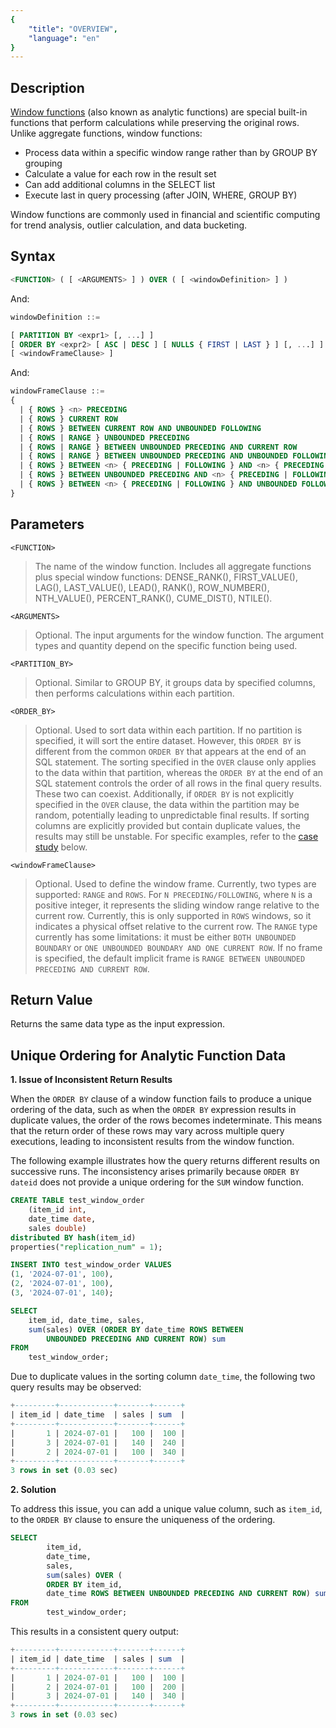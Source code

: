 ```yaml
---
{
    "title": "OVERVIEW",
    "language": "en"
}
---
```


## Description

[Window functions](../../../query-data/window-function) (also known as analytic functions) are special built-in functions that perform calculations while preserving the original rows. Unlike aggregate functions, window functions:

- Process data within a specific window range rather than by GROUP BY grouping
- Calculate a value for each row in the result set
- Can add additional columns in the SELECT list
- Execute last in query processing (after JOIN, WHERE, GROUP BY)

Window functions are commonly used in financial and scientific computing for trend analysis, outlier calculation, and data bucketing.

## Syntax

```sql
<FUNCTION> ( [ <ARGUMENTS> ] ) OVER ( [ <windowDefinition> ] )
```

And:
```sql
windowDefinition ::=

[ PARTITION BY <expr1> [, ...] ]
[ ORDER BY <expr2> [ ASC | DESC ] [ NULLS { FIRST | LAST } ] [, ...] ]
[ <windowFrameClause> ]
```

And:
```sql
windowFrameClause ::=
{
  | { ROWS } <n> PRECEDING
  | { ROWS } CURRENT ROW
  | { ROWS } BETWEEN CURRENT ROW AND UNBOUNDED FOLLOWING
  | { ROWS | RANGE } UNBOUNDED PRECEDING
  | { ROWS | RANGE } BETWEEN UNBOUNDED PRECEDING AND CURRENT ROW
  | { ROWS | RANGE } BETWEEN UNBOUNDED PRECEDING AND UNBOUNDED FOLLOWING
  | { ROWS } BETWEEN <n> { PRECEDING | FOLLOWING } AND <n> { PRECEDING | FOLLOWING }
  | { ROWS } BETWEEN UNBOUNDED PRECEDING AND <n> { PRECEDING | FOLLOWING }
  | { ROWS } BETWEEN <n> { PRECEDING | FOLLOWING } AND UNBOUNDED FOLLOWING
}
```

## Parameters

`<FUNCTION>`
> The name of the window function. Includes all aggregate functions plus special window functions: DENSE_RANK(), FIRST_VALUE(), LAG(), LAST_VALUE(), LEAD(), RANK(), ROW_NUMBER(), NTH_VALUE(), PERCENT_RANK(), CUME_DIST(), NTILE().

`<ARGUMENTS>`
> Optional. The input arguments for the window function. The argument types and quantity depend on the specific function being used.

`<PARTITION_BY>`
> Optional. Similar to GROUP BY, it groups data by specified columns, then performs calculations within each partition.

`<ORDER_BY>`
> Optional. Used to sort data within each partition. If no partition is specified, it will sort the entire dataset. However, this `ORDER BY` is different from the common `ORDER BY` that appears at the end of an SQL statement. The sorting specified in the `OVER` clause only applies to the data within that partition, whereas the `ORDER BY` at the end of an SQL statement controls the order of all rows in the final query results. These two can coexist.
> Additionally, if `ORDER BY` is not explicitly specified in the `OVER` clause, the data within the partition may be random, potentially leading to unpredictable final results. If sorting columns are explicitly provided but contain duplicate values, the results may still be unstable. For specific examples, refer to the [case study](#section1) below.

`<windowFrameClause>`
> Optional. Used to define the window frame. Currently, two types are supported: `RANGE` and `ROWS`.
> For `N PRECEDING/FOLLOWING`, where `N` is a positive integer, it represents the sliding window range relative to the current row. Currently, this is only supported in `ROWS` windows, so it indicates a physical offset relative to the current row. The `RANGE` type currently has some limitations: it must be either `BOTH UNBOUNDED BOUNDARY` or `ONE UNBOUNDED BOUNDARY AND ONE CURRENT ROW`. If no frame is specified, the default implicit frame is `RANGE BETWEEN UNBOUNDED PRECEDING AND CURRENT ROW`.

## Return Value

Returns the same data type as the input expression.

<a id="section1"></a>
## Unique Ordering for Analytic Function Data

**1. Issue of Inconsistent Return Results**

When the `ORDER BY` clause of a window function fails to produce a unique ordering of the data, such as when the `ORDER BY` expression results in duplicate values, the order of the rows becomes indeterminate. This means that the return order of these rows may vary across multiple query executions, leading to inconsistent results from the window function.

The following example illustrates how the query returns different results on successive runs. The inconsistency arises primarily because `ORDER BY dateid` does not provide a unique ordering for the `SUM` window function.

```sql
CREATE TABLE test_window_order 
    (item_id int,
    date_time date,
    sales double)
distributed BY hash(item_id)
properties("replication_num" = 1);

INSERT INTO test_window_order VALUES
(1, '2024-07-01', 100),
(2, '2024-07-01', 100),
(3, '2024-07-01', 140);

SELECT
    item_id, date_time, sales,
    sum(sales) OVER (ORDER BY date_time ROWS BETWEEN 
        UNBOUNDED PRECEDING AND CURRENT ROW) sum
FROM
    test_window_order;
```

Due to duplicate values in the sorting column `date_time`, the following two query results may be observed:

```sql
+---------+------------+-------+------+
| item_id | date_time  | sales | sum  |
+---------+------------+-------+------+
|       1 | 2024-07-01 |   100 |  100 |
|       3 | 2024-07-01 |   140 |  240 |
|       2 | 2024-07-01 |   100 |  340 |
+---------+------------+-------+------+
3 rows in set (0.03 sec)
```

**2. Solution**

To address this issue, you can add a unique value column, such as `item_id`, to the `ORDER BY` clause to ensure the uniqueness of the ordering.

```sql
SELECT
        item_id,
        date_time,
        sales,
        sum(sales) OVER (
        ORDER BY item_id,
        date_time ROWS BETWEEN UNBOUNDED PRECEDING AND CURRENT ROW) sum
FROM
        test_window_order;
```

This results in a consistent query output:

```sql
+---------+------------+-------+------+
| item_id | date_time  | sales | sum  |
+---------+------------+-------+------+
|       1 | 2024-07-01 |   100 |  100 |
|       2 | 2024-07-01 |   100 |  200 |
|       3 | 2024-07-01 |   140 |  340 |
+---------+------------+-------+------+
3 rows in set (0.03 sec)
```
